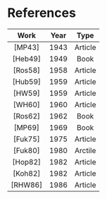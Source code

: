 # References
|   Work    |  Year  |   Type  |
| :-------: | :----: | :-----: |
|  [MP43]   |  1943  | Article |
|  [Heb49]  |  1949  | Book    |
|  [Ros58]  |  1958  | Article |
|  [Hub59]  |  1959  | Article |
|  [HW59]   |  1959  | Article |
|  [WH60]   |  1960  | Article |
|  [Ros62]  |  1962  | Book    |
|  [MP69]   |  1969  | Book    |
|  [Fuk75]  |  1975  | Article |
|  [Fuk80]  |  1980  | Arctile |
|  [Hop82]  |  1982  | Article |
|  [Koh82]  |  1982  | Article |
|  [RHW86]  |  1986  | Article |

